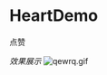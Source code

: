 # HeartDemo
点赞

*效果展示*
![qewrq.gif](http://upload-images.jianshu.io/upload_images/2891452-cec4dfc06f4d6b41.gif?imageMogr2/auto-orient/strip%7CimageView2/2/w/1240)
